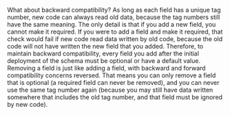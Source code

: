 What about backward compatibility? As long as each field has a unique tag number, new code can
always read old data, because the tag numbers still have the same meaning. The only detail is that
if you add a new field, you cannot make it required. If you were to add a field and make it
required, that check would fail if new code read data written by old code, because the old code will
not have written the new field that you added. Therefore, to maintain backward compatibility, every
field you add after the initial deployment of the schema must be optional or have a default value. Removing a field is just like adding a field, with backward and forward compatibility concerns
reversed. That means you can only remove a field that is optional (a required field can never be
removed), and you can never use the same tag number again (because you may still have data written
somewhere that includes the old tag number, and that field must be ignored by new code).